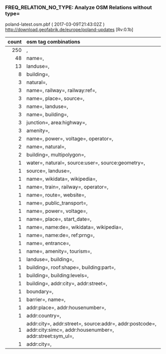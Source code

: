  
### FREQ_RELATION_NO_TYPE: Analyze OSM Relations without type= 
poland-latest.osm.pbf ( 2017-03-09T21:43:02Z ) http://download.geofabrik.de/europe/poland-updates [Rv:0.1b]
 
|  count  |  osm tag combinations 
|  -----: | :---------------------------
|    250  |  , 
|     48  |  name=, 
|     13  |  landuse=, 
|      8  |  building=, 
|      3  |  natural=, 
|      3  |  name=, railway=, railway:ref=, 
|      3  |  name=, place=, source=, 
|      3  |  name=, landuse=, 
|      3  |  name=, building=, 
|      3  |  junction=, area:highway=, 
|      3  |  amenity=, 
|      2  |  name=, power=, voltage=, operator=, 
|      2  |  name=, natural=, 
|      2  |  building=, multipolygon=, 
|      1  |  water=, natural=, source:user=, source:geometry=, 
|      1  |  source=, landuse=, 
|      1  |  name=, wikidata=, wikipedia=, 
|      1  |  name=, train=, railway=, operator=, 
|      1  |  name=, route=, website=, 
|      1  |  name=, public_transport=, 
|      1  |  name=, power=, voltage=, 
|      1  |  name=, place=, start_date=, 
|      1  |  name=, name:de=, wikidata=, wikipedia=, 
|      1  |  name=, name:de=, ref:prng=, 
|      1  |  name=, entrance=, 
|      1  |  name=, amenity=, tourism=, 
|      1  |  landuse=, building=, 
|      1  |  building=, roof:shape=, building:part=, 
|      1  |  building=, building:levels=, 
|      1  |  building=, addr:city=, addr:street=, 
|      1  |  boundary=, 
|      1  |  barrier=, name=, 
|      1  |  addr:place=, addr:housenumber=, 
|      1  |  addr:country=, 
|      1  |  addr:city=, addr:street=, source:addr=, addr:postcode=, addr:city:simc=, addr:housenumber=, addr:street:sym_ul=, 
|      1  |  addr:city=, 
 
